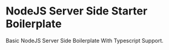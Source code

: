 # NodeJS Server Side Starter Boilerplate

Basic NodeJS Server Side Boilerplate With Typescript Support.
